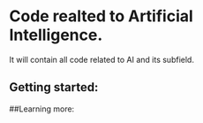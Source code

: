 # Code realted to Artificial Intelligence.
It will contain all code related to AI and its subfield.

## Getting started:


##Learning more:
